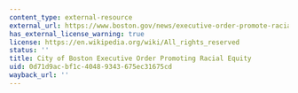 ```yaml
---
content_type: external-resource
external_url: https://www.boston.gov/news/executive-order-promote-racial-equality-and-resilience-signed-mayor-walsh
has_external_license_warning: true
license: https://en.wikipedia.org/wiki/All_rights_reserved
status: ''
title: City of Boston Executive Order Promoting Racial Equity
uid: 0d71d9ac-bf1c-4048-9343-675ec31675cd
wayback_url: ''
---
```

